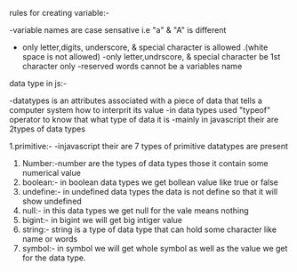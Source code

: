 rules for creating variable:-

-variable names are case sensative i.e "a" & "A" is different
- only letter,digits, underscore, & special character is allowed .(white space is not allowed)
-only letter,undrscore, & special character be 1st character only
-reserved words cannot be a variables name

data type in js:-

-datatypes is an attributes associated with a piece of data that tells a computer system how to interprit its value
-in data types used "typeof" operator to know that what type of data it is
-mainly in javascript their are 2types of data types

1.primitive:-
  -injavascript their are 7 types of primitive datatypes are present
  1. Number:-number are the types of data types those it contain some numerical
  value
  2. boolean:- in boolean data types we get bollean value like true or false
  3. undefine:- in undefined data types the data is not define so that it will show undefined
  4. null:- in this data types we get null for the vale means nothing
  5.  bigint:- in bigint we will get big intiger value 
  6. string:- string is a type of data type that can hold some character like name or words
  7. symbol:- in symbol we will get whole symbol as well as the value we get for the data type.




